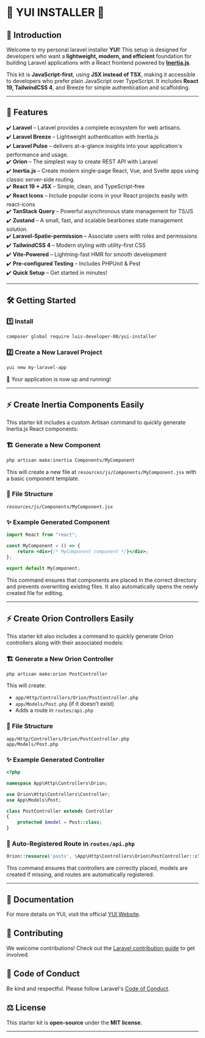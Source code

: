# 🌟 YUI INSTALLER 🌟

## 🚀 Introduction

Welcome to my personal laravel installer **YUI**! This setup is designed for developers who want a **lightweight, modern, and efficient** foundation for building Laravel applications with a React frontend powered by **[Inertia.js](https://inertiajs.com)**.

This kit is **JavaScript-first**, using **JSX instead of TSX**, making it accessible to developers who prefer plain JavaScript over TypeScript. It includes **React 19, TailwindCSS 4**, and Breeze for simple authentication and scaffolding.

---

## 🎯 Features

✔️ **Laravel** – Laravel provides a complete ecosystem for web artisans.  
✔️ **Laravel Breeze** – Lightweight authentication with Inertia.js  
✔️ **Laravel Pulse** – delivers at-a-glance insights into your application's performance and usage.  
✔️ **Orion** – The simplest way to create REST API with Laravel  
✔️ **Inertia.js** – Create modern single-page React, Vue, and Svelte apps using classic server-side routing.  
✔️ **React 19 + JSX** – Simple, clean, and TypeScript-free  
✔️ **React Icons** – Include popular icons in your React projects easily with react-icons  
✔️ **TanStack Query** – Powerful asynchronous state management for TS/JS  
✔️ **Zustand** – A small, fast, and scalable bearbones state management solution.  
✔️ **Laravel-Spatie-permission** – Associate users with roles and permissions  
✔️ **TailwindCSS 4** – Modern styling with utility-first CSS  
✔️ **Vite-Powered** – Lightning-fast HMR for smooth development  
✔️ **Pre-configured Testing** – Includes PHPUnit & Pest  
✔️ **Quick Setup** – Get started in minutes!

---

## 🛠 Getting Started

### 1️⃣ Install

```bash
composer global require luis-developer-08/yui-installer
```

### 2️⃣ Create a New Laravel Project

```bash
yui new my-laravel-app
```

🎉 Your application is now up and running!

---

## ⚡ Create Inertia Components Easily

This starter kit includes a custom Artisan command to quickly generate Inertia.js React components:

### 🏗️ Generate a New Component

```bash
php artisan make:inertia Components/MyComponent
```

This will create a new file at `resources/js/Components/MyComponent.jsx` with a basic component template.

### 📂 File Structure

```
resources/js/Components/MyComponent.jsx
```

### ✨ Example Generated Component

```jsx
import React from "react";

const MyComponent = () => {
    return <div>{/* MyComponent component */}</div>;
};

export default MyComponent;
```

This command ensures that components are placed in the correct directory and prevents overwriting existing files. It also automatically opens the newly created file for editing.

---

## ⚡ Create Orion Controllers Easily

This starter kit also includes a command to quickly generate Orion controllers along with their associated models:

### 🏗️ Generate a New Orion Controller

```bash
php artisan make:orion PostController
```

This will create:

-   `app/Http/Controllers/Orion/PostController.php`
-   `app/Models/Post.php` (if it doesn’t exist)
-   Adds a route in `routes/api.php`

### 📂 File Structure

```
app/Http/Controllers/Orion/PostController.php
app/Models/Post.php
```

### ✨ Example Generated Controller

```php
<?php

namespace App\Http\Controllers\Orion;

use Orion\Http\Controllers\Controller;
use App\Models\Post;

class PostController extends Controller
{
    protected $model = Post::class;
}
```

### 🔗 Auto-Registered Route in `routes/api.php`

```php
Orion::resource('posts', \App\Http\Controllers\Orion\PostController::class)->middleware(['auth', 'web']);
```

This command ensures that controllers are correctly placed, models are created if missing, and routes are automatically registered.

---

## 📖 Documentation

For more details on YUI, visit the official [YUI Website](https://yui-app.balbuena.io/).

## 🤝 Contributing

We welcome contributions! Check out the [Laravel contribution guide](https://laravel.com/docs/contributions) to get involved.

## 📜 Code of Conduct

Be kind and respectful. Please follow Laravel's [Code of Conduct](https://laravel.com/docs/contributions#code-of-conduct).

## ⚖️ License

This starter kit is **open-source** under the **MIT license**.

---
